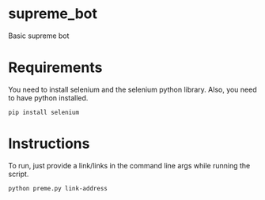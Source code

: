 # supreme_bot
Basic supreme bot

# Requirements
You need to install selenium and the selenium python library. Also, you need to have python installed.

```
pip install selenium
```

# Instructions

To run, just provide a link/links in the command line args while running the
script.

```
python preme.py link-address
```
